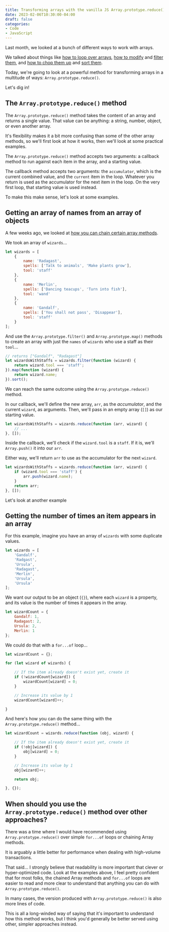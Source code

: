 ```yaml
---
title: Transforming arrays with the vanilla JS Array.prototype.reduce() method
date: 2023-02-06T10:30:00-04:00
draft: false
categories:
- Code
- JavaScript
---
```


Last month, we looked at a bunch of different ways to work with arrays.

We talked about things like [how to loop over arrays](/how-should-you-loop-over-arrays-and-nodelists-with-javascript/), [how to modify](/two-ways-to-modify-arrays-with-vanilla-javascript/) and [filter them](/two-ways-to-filter-arrays-with-vanilla-javascript/), and [how to chop them up](/four-ways-to-chop-up-arrays-with-vanilla-javascript/) and [sort them](how-to-sort-arrays-with-vanilla-javascript/).

Today, we're going to look at a powerful method for transforming arrays in a multitude of ways: `Array.prototype.reduce()`.

Let's dig in!

## The `Array.prototype.reduce()` method

The `Array.prototype.reduce()` method takes the content of an array and returns a single value. That value can be anything: a string, number, object, or even another array.

It's flexibility makes it a bit more confusing than some of the other array methods, so we'll first look at how it works, then we'll look at some practical examples.

The `Array.prototype.reduce()` method accepts two arguments: a callback method to run against each item in the array, and a starting value.

The callback method accepts two arguments: the `accumulator`, which is the current combined value, and the `current` item in the loop. Whatever you return is used as the accumulator for the next item in the loop. On the very first loop, that starting value is used instead.

To make this make sense, let's look at some examples.

## Getting an array of names from an array of objects

A few weeks ago, we looked at [how you can chain certain array methods](/chaining-array-methods-with-vanilla-javascript/).

We took an array of `wizards`...

```js
let wizards = [
	{
		name: 'Radagast',
		spells: ['Talk to animals', 'Make plants grow'],
		tool: 'staff'
	},
	{
		name: 'Merlin',
		spells: ['Dancing teacups', 'Turn into fish'],
		tool: 'wand'
	},
	{
		name: 'Gandalf',
		spells: ['You shall not pass', 'Disappear'],
		tool: 'staff'
	}
];
```

And use the `Array.prototype.filter()` and `Array.prototype.map()` methods to create an array with just the `names` of `wizards` who use a staff as their `tool`...

```js
// returns ["Gandalf", "Radagast"]
let wizardsWithStaffs = wizards.filter(function (wizard) {
	return wizard.tool === 'staff';
}).map(function (wizard) {
	return wizard.name;
}).sort();
```

We can reach the same outcome using the `Array.prototype.reduce()` method.

In our callback, we'll define the new array, `arr`, as the _accumulator_, and the current `wizard`, as arguments. Then, we'll pass in an empty array (`[]`) as our starting value.

```js
let wizardsWithStaffs = wizards.reduce(function (arr, wizard) {
	// ...
}, []);
```

Inside the callback, we'll check if the `wizard.tool` is a `staff`. If it is, we'll `Array.push()` it into our `arr`.

Either way, we'll return `arr` to use as the accumulator for the next `wizard`.

```js
let wizardsWithStaffs = wizards.reduce(function (arr, wizard) {
	if (wizard.tool === 'staff') {
		arr.push(wizard.name);
	}
	return arr;
}, []);
```

Let's look at another example

## Getting the number of times an item appears in an array

For this example, imagine you have an array of `wizards` with some duplicate values.

```js
let wizards = [
	'Gandalf',
	'Radgast',
	'Ursula',
	'Radagast',
	'Merlin',
	'Ursula',
	'Ursula'
];
```

We want our output to be an object (`{}`), where each `wizard` is a property, and its value is the number of times it appears in the array.

```js
let wizardCount = {
	Gandalf: 1,
	Radagast: 2,
	Ursula: 2,
	Merlin: 1
};
```

We could do that with a `for...of` loop...

```js
let wizardCount = {};

for (let wizard of wizards) {

	// If the item already doesn't exist yet, create it
	if (!wizardCount[wizard]) {
		wizardCount[wizard] = 0;
	}

	// Increase its value by 1
	wizardCount[wizard]++;

}
```

And here's how you can do the same thing with the `Array.prototype.reduce()` method...

```js
let wizardCount = wizards.reduce(function (obj, wizard) {

	// If the item already doesn't exist yet, create it
	if (!obj[wizard]) {
		obj[wizard] = 0;
	}

	// Increase its value by 1
	obj[wizard]++;

	return obj;

}, {});
```

## When should you use the `Array.prototype.reduce()` method over other approaches?

There was a time where I would have recommended using `Array.prototype.reduce()` over simple `for...of` loops or chaining Array methods. 

It is arguably a little better for performance when dealing with high-volume transactions.

That said... I strongly believe that readability is more important that clever or hyper-optimized code. Look at the examples above, I feel pretty confident that for most folks, the chained Array methods and `for...of` loops are easier to read and more clear to understand that anything you can do with `Array.prototype.reduce()`.

In many cases, the version produced with `Array.prototype.reduce()` is also more lines of code.

This is all a long-winded way of saying that it's important to understand how this method works, but I think you'd generally be better served using other, simpler approaches instead.